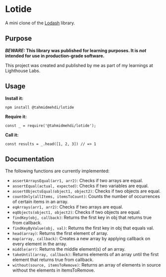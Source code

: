 # Lotide

A mini clone of the [Lodash](https://lodash.com) library.

## Purpose

**_BEWARE:_ This library was published for learning purposes. It is _not_ intended for use in production-grade software.**

This project was created and published by me as part of my learnings at Lighthouse Labs. 

## Usage

**Install it:**

`npm install @tahmidmehdi/lotide`

**Require it:**

`const _ = require('@tahmidmehdi/lotide');`

**Call it:**

`const results = _.head([1, 2, 3]) // => 1`

## Documentation

The following functions are currently implemented:

* `assertArraysEqual(arr1, arr2)`: Checks if two arrays are equal.
* `assertEqual(actual, expected)`: Checks if two variables are equal.
* `assertObjectsEqual(object1, object2)`: Checks if two objects are equal.
* `countOnly(allItems, itemsToCount)`: Counts the number of occurrences of certain items in an array.
* `eqArrays(arr1, arr2)`: Checks if two arrays are equal.
* `eqObjects(object1, object2)`: Checks if two objects are equal.
* `findKey(obj, callback)`: Returns the first key in obj that returns true from callback.
* `findKeyByValue(obj, val)`: Returns the first key in obj that equals val.
* `head(array)`: Returns the first element of array.
* `map(array, callback)`: Creates a new array by applying callback on every element in the array.
* `middle(arr)`: Returns the middle element(s) of an array.
* `takeUntil(array, callback)`: Returns elements of an array until the first element that returns true from callback.
* `without(source, itemsToRemove)`: Returns an array of elements in source without the elements in itemsToRemove.
